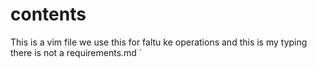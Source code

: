 # contents
 This is a vim file we use this for faltu ke operations and this is my typing 
there is not a requirements.md
`
